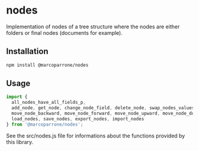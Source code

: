 # nodes

Implementation of nodes of a tree structure where the nodes are either folders or final nodes (documents for example).

## Installation

```sh
npm install @marcoparrone/nodes
```

## Usage

```js
import {
  all_nodes_have_all_fields_p,
  add_node, get_node, change_node_field, delete_node, swap_nodes_values,
  move_node_backward, move_node_forward, move_node_upward, move_node_downward,
  load_nodes, save_nodes, export_nodes, import_nodes
} from '@marcoparrone/nodes';
```

See the src/nodes.js file for informations about the functions provided by this library.
